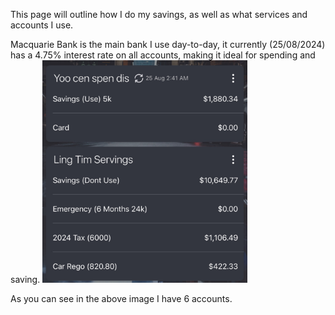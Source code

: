 This page will outline how I do my savings, as well as what services and accounts I use.

Macquarie Bank is the main bank I use day-to-day, it currently (25/08/2024) has a 4.75% interest rate on all accounts, making it ideal for spending and saving. <img width="65%" src="/Finance/macquarie.jpg">

As you can see in the above image I have 6 accounts.